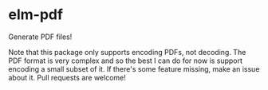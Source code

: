 # elm-pdf

Generate PDF files!

Note that this package only supports encoding PDFs, not decoding.
The PDF format is very complex and so the best I can do for now is support encoding a small subset of it.
If there's some feature missing, make an issue about it. Pull requests are welcome!